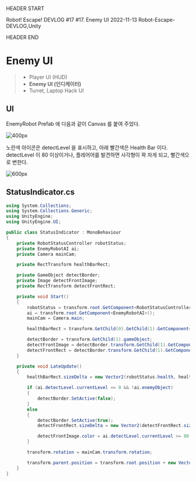 HEADER START

Robot! Escape! DEVLOG #17
#17. Enemy UI
2022-11-13
Robot-Escape-DEVLOG,Unity

HEADER END

# Enemy UI

> - Player UI (HUD)
> - **Enemy UI (인디케이터)**
> - Turret, Laptop Hack UI

## UI

EnemyRobot Prefab 에 다음과 같이 Canvas 를 붙여 주었다.

![400px](https://velog.velcdn.com/images/lutca1320/post/40cfca56-4211-4fc0-9b5e-94b6f477e8e1/image.png)

노란색 아이콘은 detectLevel 을 표시하고, 아래 빨간색은 Health Bar 이다.
detectLevel 이 80 이상이거나, 플레어어를 발견하면 사각형이 꽉 차게 되고, 빨간색으로 변한다.

![600px](https://velog.velcdn.com/images/lutca1320/post/5c7273f7-b92b-47d0-b28d-302fe2a57b28/image.gif)

## StatusIndicator.cs

```csharp
using System.Collections;
using System.Collections.Generic;
using UnityEngine;
using UnityEngine.UI;

public class StatusIndicator : MonoBehaviour
{
    private RobotStatusController robotStatus;
    private EnemyRobotAI ai;
    private Camera mainCam;

    private RectTransform healthBarRect;

    private GameObject detectBorder;
    private Image detectFrontImage;
    private RectTransform detectFrontRect;

    private void Start()
    {
        robotStatus = transform.root.GetComponent<RobotStatusController>();
        ai = transform.root.GetComponent<EnemyRobotAI>();
        mainCam = Camera.main;

        healthBarRect = transform.GetChild(0).GetChild(1).GetComponent<RectTransform>();

        detectBorder = transform.GetChild(1).gameObject;
        detectFrontImage = detectBorder.transform.GetChild(1).GetComponent<Image>();
        detectFrontRect = detectBorder.transform.GetChild(1).GetComponent<RectTransform>();
    }

    private void LateUpdate()
    {
        healthBarRect.sizeDelta = new Vector2(robotStatus.health, healthBarRect.sizeDelta.y);

        if (ai.detectLevel.currentLevel <= 0 && !ai.enemyObject)
        {
            detectBorder.SetActive(false);
        }
        else
        {
            detectBorder.SetActive(true);
            detectFrontRect.sizeDelta = new Vector2(detectFrontRect.sizeDelta.x, ai.enemyObject ? 30 : Mathf.Clamp(ai.detectLevel.currentLevel * 0.3f * 1.25f, 0, 30));

            detectFrontImage.color = ai.detectLevel.currentLevel >= 80 || ai.enemyObject ? new Color(0.735849f, 0.2249199f, 0.2662449f) : new Color(1, 0.7328318f, 0);
        }

        transform.rotation = mainCam.transform.rotation;

        transform.parent.position = transform.root.position + new Vector3(-0.5f, 2, 0.5f);
    }
}

```

